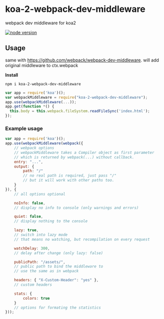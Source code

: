 # koa-2-webpack-dev-middleware

webpack dev middleware for koa2

[![node version][node-image]][node-url]


[node-image]: https://img.shields.io/badge/node.js-%3E=_6.0.0-green.svg?style=flat-square
[node-url]: http://nodejs.org/download/

## Usage

same with https://github.com/webpack/webpack-dev-middleware. will add original middleware to ctx.webpack


**Install**

```
npm i koa-2-webpack-dev-middleware
```

```js
var app = require('koa')();
var webpackMiddleware = require("koa-2-webpack-dev-middleware");
app.use(webpackMiddleware(...));
app.get(function *() {
  this.body = this.webpack.fileSystem.readFileSync('index.html');
});
```

### Example usage

```js
var app = require('koa')();
app.use(webpackMiddleware(webpack({
    // webpack options
    // webpackMiddleware takes a Compiler object as first parameter
    // which is returned by webpack(...) without callback.
    entry: "...",
    output: {
        path: "/"
        // no real path is required, just pass "/"
        // but it will work with other paths too.
    }
}), {
    // all options optional

    noInfo: false,
    // display no info to console (only warnings and errors)

    quiet: false,
    // display nothing to the console

    lazy: true,
    // switch into lazy mode
    // that means no watching, but recompilation on every request

    watchDelay: 300,
    // delay after change (only lazy: false)

    publicPath: "/assets/",
    // public path to bind the middleware to
    // use the same as in webpack

    headers: { "X-Custom-Header": "yes" },
    // custom headers

    stats: {
        colors: true
    }
    // options for formating the statistics
}));
```
